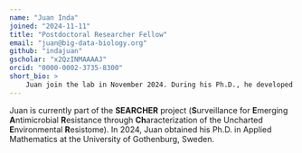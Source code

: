 ```yaml
---
name: "Juan Inda"
joined: "2024-11-11"
title: "Postdoctoral Researcher Fellow"
email: "juan@big-data-biology.org"
github: "indajuan"
gscholar: "x2QzINMAAAAJ"
orcid: "0000-0002-3735-8300"
short_bio: >
    Juan join the lab in November 2024. During his Ph.D., he developed AI-based methods for surveillance and diagnostics of antibiotic-resistant bacteria. 
---
```


Juan is currently part of the **SEARCHER** project (**S**urveillance for **E**merging **A**ntimicrobial **R**esistance through **Ch**aracterization of the Uncharted **E**nvironmental  **R**esistome). In 2024, Juan obtained his Ph.D. in Applied Mathematics at the University of Gothenburg, Sweden. 
